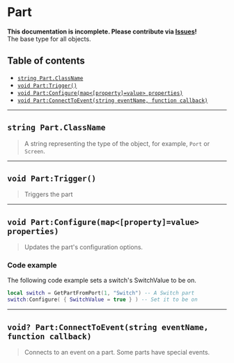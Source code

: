 # Part

**This documentation is incomplete. Please contribute via [Issues](../issues)!** \
The base type for all objects.

## Table of contents

* [`string Part.ClassName`](#string-partclassname)
* [`void Part:Trigger()`](#void-parttrigger)
* [`void Part:Configure(map<[property]=value> properties)`](#void-partconfiguremappropertyvalue-properties)
* [`void Part:ConnectToEvent(string eventName, function callback)`](#void-partconnecttoeventstring-eventname-function-callback)

___

## `string Part.ClassName`

> A string representing the type of the object, for example, `Port` or `Screen`.

___

## `void Part:Trigger()`

> Triggers the part

___

## `void Part:Configure(map<[property]=value> properties)`

> Updates the part's configuration options.

### Code example

The following code example sets a switch's SwitchValue to be on.

```lua
local switch = GetPartFromPort(1, "Switch") -- A Switch part
switch:Configure( { SwitchValue = true } ) -- Set it to be on
```

___

## `void? Part:ConnectToEvent(string eventName, function callback)`

> Connects to an event on a part. Some parts have special events.
